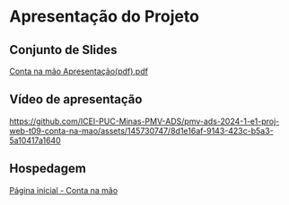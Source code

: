 # Apresentação do Projeto

## Conjunto de Slides

[Conta na mão Apresentação(pdf).pdf](https://github.com/user-attachments/files/15944730/Conta.na.mao.Apresentacao.pdf.pdf)


## Vídeo de apresentação

https://github.com/ICEI-PUC-Minas-PMV-ADS/pmv-ads-2024-1-e1-proj-web-t09-conta-na-mao/assets/145730747/8d1e16af-9143-423c-b5a3-5a10417a1640



## Hospedagem

[Página inicial - Conta na mão](https://icei-puc-minas-pmv-ads.github.io/pmv-ads-2024-1-e1-proj-web-t09-conta-na-mao/codigo-fonte/src/index.html)
